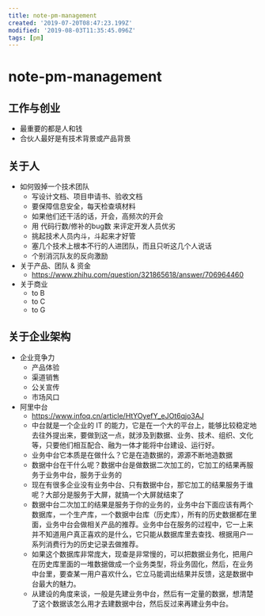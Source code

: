```yaml
---
title: note-pm-management
created: '2019-07-20T08:47:23.199Z'
modified: '2019-08-03T11:35:45.096Z'
tags: [pm]
---
```


# note-pm-management

## 工作与创业
- 最重要的都是人和钱
- 合伙人最好是有技术背景或产品背景

## 关于人
- 如何毁掉一个技术团队
    - 写设计文档、项目申请书、验收文档
    - 要保障信息安全，每天检查填材料
    - 如果他们还干活的话，开会，高频次的开会
    - 用 代码行数/修补的bug数 来评定开发人员优劣
    - 挑起技术人员内斗，斗起来才好管
    - 塞几个技术上根本不行的人进团队，而且只听这几个人说话
    - 个别消沉队友的反向激励
- 关于产品、团队 & 资金
    - https://www.zhihu.com/question/321865618/answer/706964460
- 关于商业
    - to B
    - to C
    - to G

## 关于企业架构
- 企业竞争力
    - 产品体验
    - 渠道销售
    - 公关宣传
    - 市场风口
- 阿里中台
    - https://www.infoq.cn/article/HtYOyefY_eJOt6qjo3AJ
    - 中台就是一个企业的 IT 的能力，它是在一个大的平台上，能够比较稳定地去往外提出来，要做到这一点，就涉及到数据、业务、技术、组织、文化等，只要他们相互配合、融为一体才能将中台建设、运行好。
    - 业务中台它本质是在做什么？它是在造数据的，源源不断地造数据
    - 数据中台在干什么呢？数据中台是做数据二次加工的，它加工的结果再服务于业务中台，服务于业务的
    - 现在有很多企业没有业务中台、只有数据中台，那它加工的结果服务于谁呢？大部分是服务于大屏，就搞一个大屏就结束了
    - 数据中台二次加工的结果是服务于你的业务的，业务中台下面应该有两个数据库，一个生产库，一个数据中台库（历史库），所有的历史数据都在里面，业务中台会做相关产品的推荐。业务中台在服务的过程中，它一上来并不知道用户真正喜欢的是什么，它只能从数据库里去查找、根据用户一系列消费行为的历史记录去做推荐。
    - 如果这个数据库非常庞大，现查是非常慢的，可以把数据业务化，把用户在历史库里面的一堆数据做成一个业务类型，将业务固化，然后，在业务中台里，要查某一用户喜欢什么，它立马能调出结果并反馈，这是数据中台最大的魅力。
    - 从建设的角度来谈，一般是先建业务中台，然后有一定量的数据，想清楚了这个数据该怎么用才去建数据中台，然后反过来再建业务中台。






